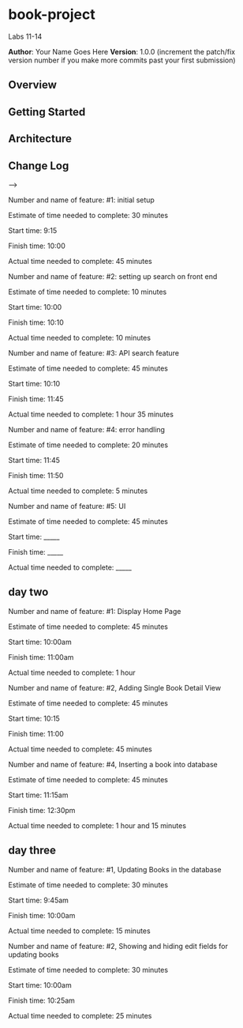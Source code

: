 # book-project
Labs 11-14

**Author**: Your Name Goes Here
**Version**: 1.0.0 (increment the patch/fix version number if you make more commits past your first submission)

## Overview
<!-- Provide a high level overview of what this application is and why you are building it, beyond the fact that it's an assignment for a Code 301 class. (i.e. What's your problem domain?) -->

## Getting Started
<!-- What are the steps that a user must take in order to build this app on their own machine and get it running? -->

## Architecture
<!-- Provide a detailed description of the application design. What technologies (languages, libraries, etc) you're using, and any other relevant design information. -->

## Change Log
<!-- Use this area to document the iterative changes made to your application as each feature is successfully implemented. Use time stamps. Here's an examples:

01-01-2001 4:59pm - Application now has a fully-functional express server, with GET and POST routes for the book resource.

## Credits and Collaborations
<!-- Give credit (and a link) to other people or resources that helped you build this application. -->
-->


Number and name of feature: #1: initial setup

Estimate of time needed to complete: 30 minutes

Start time: 9:15

Finish time: 10:00

Actual time needed to complete: 45 minutes

Number and name of feature: #2: setting up search on front end

Estimate of time needed to complete: 10 minutes

Start time: 10:00

Finish time: 10:10

Actual time needed to complete: 10 minutes

Number and name of feature: #3: API search feature

Estimate of time needed to complete: 45 minutes

Start time: 10:10

Finish time: 11:45

Actual time needed to complete: 1 hour 35 minutes

Number and name of feature: #4: error handling

Estimate of time needed to complete: 20 minutes

Start time: 11:45

Finish time: 11:50

Actual time needed to complete: 5 minutes

Number and name of feature: #5: UI

Estimate of time needed to complete: 45 minutes

Start time: _____

Finish time: _____

Actual time needed to complete: _____

## day two
Number and name of feature: #1: Display Home Page

Estimate of time needed to complete: 45 minutes

Start time: 10:00am

Finish time: 11:00am

Actual time needed to complete: 1 hour

Number and name of feature: #2, Adding Single Book Detail View

Estimate of time needed to complete: 45 minutes

Start time: 10:15

Finish time: 11:00

Actual time needed to complete: 45 minutes

Number and name of feature: #4, Inserting a book into database

Estimate of time needed to complete: 45 minutes

Start time: 11:15am

Finish time: 12:30pm

Actual time needed to complete: 1 hour and 15 minutes

## day three

Number and name of feature: #1, Updating Books in the database

Estimate of time needed to complete: 30 minutes

Start time: 9:45am

Finish time: 10:00am

Actual time needed to complete: 15 minutes

Number and name of feature: #2, Showing and hiding edit fields for updating books

Estimate of time needed to complete: 30 minutes

Start time: 10:00am

Finish time: 10:25am

Actual time needed to complete: 25 minutes




